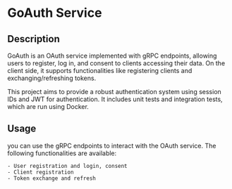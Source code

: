 # GoAuth Service

## Description
GoAuth is an OAuth service implemented with gRPC endpoints, allowing users to register, log in, and consent to clients accessing their data. On the client side, it supports functionalities like registering clients and exchanging/refreshing tokens.

This project aims to provide a robust authentication system using session IDs and JWT for authentication. It includes unit tests and integration tests, which are run using Docker.

## Usage
you can use the gRPC endpoints to interact with the OAuth service. The following functionalities are available:

    - User registration and login, consent
    - Client registration
    - Token exchange and refresh
